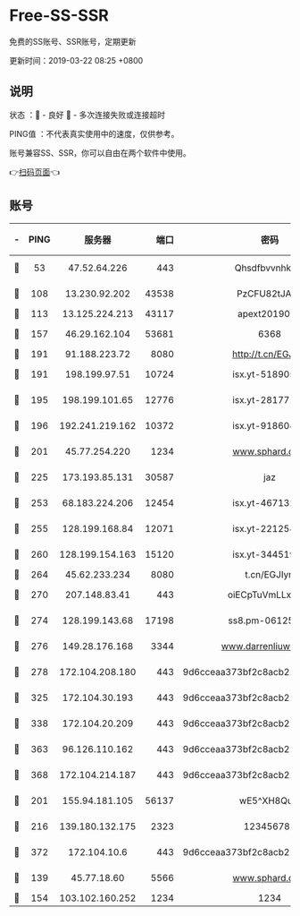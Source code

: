 # Free-SS-SSR

免费的SS账号、SSR账号，定期更新

更新时间：2019-03-22 08:25 +0800

## 说明

状态     ：🙂 - 良好 🙁 - 多次连接失败或连接超时

PING值   ：不代表真实使用中的速度，仅供参考。

账号兼容SS、SSR，你可以自由在两个软件中使用。

👉[扫码页面](https://liesauer.github.io/Free-SS-SSR/)👈

## 账号

|-|PING|服务器|端口|密码|加密方式|区域|
|:----:|:----:|:-----:|-----:|:----:|:----:|:----:|
|🙂|53|47.52.64.226|443|Qhsdfbvvnhkm1|aes-256-cfb|HK|
|🙂|108|13.230.92.202|43538|PzCFU82tJAdZ|aes-256-cfb|JP|
|🙂|113|13.125.224.213|43117|apext2019005|chacha20|KR|
|🙂|157|46.29.162.104|53681|6368|aes-256-ctr|RU|
|🙂|191|91.188.223.72|8080|http://t.cn/EGJIyrl|rc4-md5|RU|
|🙂|191|198.199.97.51|10724|isx.yt-51890525|aes-256-cfb|US|
|🙂|195|198.199.101.65|12776|isx.yt-28177118|aes-256-cfb|US|
|🙂|196|192.241.219.162|10372|isx.yt-91860459|aes-256-cfb|US|
|🙂|201|45.77.254.220|1234|www.sphard.com|aes-256-cfb|SG|
|🙂|225|173.193.85.131|30587|jaz|aes-256-cfb|US|
|🙂|253|68.183.224.206|12454|isx.yt-46713217|aes-256-cfb|SG|
|🙂|255|128.199.168.84|12071|isx.yt-22125425|aes-256-cfb|SG|
|🙂|260|128.199.154.163|15120|isx.yt-34451982|aes-256-cfb|SG|
|🙂|264|45.62.233.234|8080|t.cn/EGJIyrl|rc4-md5|CA|
|🙂|270|207.148.83.41|443|oiECpTuVmLLxk4Ts|aes-256-cfb|AU|
|🙂|274|128.199.143.68|17198|ss8.pm-06125832|aes-256-cfb|SG|
|🙂|276|149.28.176.168|3344|www.darrenliuwei.com|aes-256-cfb|AU|
|🙂|278|172.104.208.180|443|9d6cceaa373bf2c8acb22e60b6a58be6|aes-256-cfb|US|
|🙂|325|172.104.30.193|443|9d6cceaa373bf2c8acb22e60b6a58be6|aes-256-cfb|US|
|🙂|338|172.104.20.209|443|9d6cceaa373bf2c8acb22e60b6a58be6|aes-256-cfb|US|
|🙂|363|96.126.110.162|443|9d6cceaa373bf2c8acb22e60b6a58be6|aes-256-cfb|US|
|🙂|368|172.104.214.187|443|9d6cceaa373bf2c8acb22e60b6a58be6|aes-256-cfb|US|
|🙂|201|155.94.181.105|56137|wE5^XH8Quw|aes-256-cfb|US|
|🙂|216|139.180.132.175|2323|123456789|aes-256-cfb|SG|
|🙂|372|172.104.10.6|443|9d6cceaa373bf2c8acb22e60b6a58be6|aes-256-cfb|US|
|🙁|139|45.77.18.60|5566|www.sphard.com|aes-256-cfb|JP|
|🙁|154|103.102.160.252|1234|1234|rc4-md5|JP|
